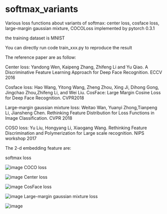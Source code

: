 # softmax_variants
Various loss functions about variants of softmax: center loss, cosface loss, large-margin gaussian mixture, COCOLoss
implemented by pytorch 0.3.1

the training dataset is MNIST

You can directly run code train_xxx.py to reproduce the result

The reference paper are as follow:

Center loss: Yandong Wen, Kaipeng Zhang, Zhifeng Li and Yu Qiao. A Discriminative Feature Learning Approach for Deep Face Recognition. ECCV 2016

Cosface loss: Hao Wang, Yitong Wang, Zheng Zhou, Xing Ji, Dihong Gong, Jingchao Zhou,Zhifeng Li, and Wei Liu. CosFace: Large Margin Cosine Loss for Deep Face Recognition. CVPR2018

Large-margin gaussian mixture loss: Weitao Wan, Yuanyi Zhong,Tianpeng Li, Jiansheng Chen. Rethinking Feature Distribution for Loss Functions in Image Classification. CVPR 2018

COSO loss: Yu Liu, Hongyang Li, Xiaogang Wang. Rethinking Feature Discrimination and Polymerization for Large scale recognition. NIPS workshop 2017

The 2-d embedding feature are:

softmax loss

![image](https://github.com/YirongMao/softmax_variants/blob/master/images/softmax_loss_epoch%3D50.jpg)
COCO loss

![image]( https://github.com/YirongMao/softmax_variants/blob/master/images/coco_loss_epoch%3D50.jpg)
Center loss

![image](https://github.com/YirongMao/softmax_variants/blob/master/images/center_loss_epoch%3D50.jpg)
CosFace loss

![image](https://github.com/YirongMao/softmax_variants/blob/master/images/LMCL_loss_u_epoch%3D50.jpg)
Large-margin gaussian mixture loss

![image](https://github.com/YirongMao/softmax_variants/blob/master/images/LGM_loss_epoch%3D50.jpg)
 



